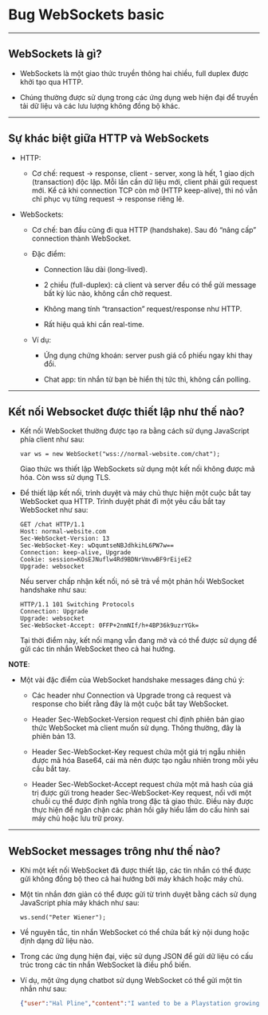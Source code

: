 # Bug WebSockets basic

---

## WebSockets là gì?

- WebSockets là một giao thức truyền thông hai chiều, full duplex được khởi tạo qua HTTP.
  
- Chúng thường được sử dụng trong các ứng dụng web hiện đại để truyền tải dữ liệu và các lưu lượng không đồng bộ khác.

---

## Sự khác biệt giữa HTTP và WebSockets

- HTTP:

  - Cơ chế: request → response, client - server, xong là hết, 1 giao dịch (transaction) độc lập. Mỗi lần cần dữ liệu mới, client phải gửi request mới. Kể cả khi connection TCP còn mở (HTTP keep-alive), thì nó vẫn chỉ phục vụ từng request → response riêng lẻ.
 
- WebSockets:

  - Cơ chế: ban đầu cũng đi qua HTTP (handshake). Sau đó “nâng cấp” connection thành WebSocket.
 
  - Đặc điểm:

    - Connection lâu dài (long-lived).
    
    - 2 chiều (full-duplex): cả client và server đều có thể gửi message bất kỳ lúc nào, không cần chờ request.
   
    - Không mang tính “transaction” request/response như HTTP.

    - Rất hiệu quả khi cần real-time.
   
  - Ví dụ:
 
    - Ứng dụng chứng khoán: server push giá cổ phiếu ngay khi thay đổi.

    - Chat app: tin nhắn từ bạn bè hiển thị tức thì, không cần polling.
   
---

## Kết nối Websocket được thiết lập như thế nào?

- Kết nối WebSocket thường được tạo ra bằng cách sử dụng JavaScript phía client như sau:

  ```
  var ws = new WebSocket("wss://normal-website.com/chat");
  ```

  Giao thức ws thiết lập WebSockets sử dụng một kết nối không được mã hóa. Còn wss sử dụng TLS.

- Để thiết lập kết nối, trình duyệt và máy chủ thực hiện một cuộc bắt tay WebSocket qua HTTP. Trình duyệt phát đi một yêu cầu bắt tay WebSocket như sau:

  ```http
  GET /chat HTTP/1.1
  Host: normal-website.com
  Sec-WebSocket-Version: 13
  Sec-WebSocket-Key: wDqumtseNBJdhkihL6PW7w==
  Connection: keep-alive, Upgrade
  Cookie: session=KOsEJNuflw4Rd9BDNrVmvwBF9rEijeE2
  Upgrade: websocket
  ```

  Nếu server chấp nhận kết nối, nó sẽ trả về một phản hồi WebSocket handshake như sau:

  ```http
  HTTP/1.1 101 Switching Protocols
  Connection: Upgrade
  Upgrade: websocket
  Sec-WebSocket-Accept: 0FFP+2nmNIf/h+4BP36k9uzrYGk=
  ```

  Tại thời điểm này, kết nối mạng vẫn đang mở và có thể được sử dụng để gửi các tin nhắn WebSocket theo cả hai hướng.

**NOTE**:

- Một vài đặc điểm của WebSocket handshake messages đáng chú ý:

  - Các header như Connection và Upgrade trong cả request và response cho biết rằng đây là một cuộc bắt tay WebSocket.
 
  - Header Sec-WebSocket-Version request chỉ định phiên bản giao thức WebSocket mà client muốn sử dụng. Thông thường, đây là phiên bản 13.
 
  - Header Sec-WebSocket-Key request chứa một giá trị ngẫu nhiên được mã hóa Base64, cái mà nên được tạo ngẫu nhiên trong mỗi yêu cầu bắt tay.
 
  - Header Sec-WebSocket-Accept request chứa một mã hash của giá trị được gửi trong header Sec-WebSocket-Key request, nối với một chuỗi cụ thể được định nghĩa trong đặc       tả giao thức. Điều này được thực hiện để ngăn chặn các phản hồi gây hiểu lầm do cấu hình sai máy chủ hoặc lưu trữ proxy.

---

## WebSocket messages trông như thế nào?

- Khi một kết nối WebSocket đã được thiết lập, các tin nhắn có thể được gửi không đồng bộ theo cả hai hướng bởi máy khách hoặc máy chủ.

- Một tin nhắn đơn giản có thể được gửi từ trình duyệt bằng cách sử dụng JavaScript phía máy khách như sau:

  ```
  ws.send("Peter Wiener");
  ```

- Về nguyên tắc, tin nhắn WebSocket có thể chứa bất kỳ nội dung hoặc định dạng dữ liệu nào.

- Trong các ứng dụng hiện đại, việc sử dụng JSON để gửi dữ liệu có cấu trúc trong các tin nhắn WebSocket là điều phổ biến.

- Ví dụ, một ứng dụng chatbot sử dụng WebSocket có thể gửi một tin nhắn như sau:

  ```json
  {"user":"Hal Pline","content":"I wanted to be a Playstation growing up, not a device to answer your inane questions"}
  ```
